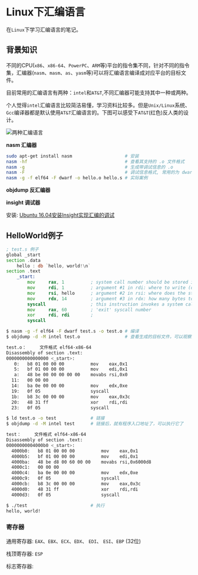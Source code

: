 # Linux下汇编语言

在`Linux`下学习汇编语言的笔记。

## 背景知识

不同的CPU(`x86`、`x86-64`、`PowerPC`、`ARM`等)平台的指令集不同，针对不同的指令集，汇编器(`nasm`、`masm`、`as`、`yasm`等)可以将汇编语言编译成对应平台的目标文件。

目前常用的汇编语言有两种：`intel`和`AT&T`,不同汇编器可能支持其中一种或两种。

个人觉得`intel`汇编语言比较简洁易懂，学习资料比较多。但是`Unix/Linux`系统、`Gcc`编译器都是默认使用`AT&T`汇编语言的。下图可以感受下`AT&T`(红色)反人类的设计。

![两种汇编语言](https://img.codekissyoung.com/2019/09/25/09a2e2be380cfdc18c491524529acbf7.png)

**nasm 汇编器**

```bash
sudo apt-get install nasm                    # 安装
nasm -hf                                     # 查看其支持的 .o 文件格式
nasm -g                                      # 生成带调试信息的 .o
nasm -F                                      # 调试信息格式, 常用的为 dwarf , stabs 已经过时了
nasm -g -f elf64 -F dwarf -o hello.o hello.s # 实际案例
```

**objdump 反汇编器** 


**insight 调试器**

安装: [Ubuntu 16.04安装Insight实现汇编的调试](https://www.cnblogs.com/EasonJim/p/7235972.html)


## HelloWorld例子

```asm
; test.s 例子
global _start
section .data
    hello : db `hello, world!\n`
section .text
    _start:
        mov     rax, 1          ; system call number should be stored in rax
        mov     rdi, 1          ; argument #1 in rdi: where to write (descriptor)?
        mov     rsi, hello      ; argument #2 in rsi: where does the string start?
        mov     rdx, 14         ; argument #3 in rdx: how many bytes to write?
        syscall                 ; this instruction invokes a system call
        mov     rax, 60         ; 'exit' syscall number
        xor     rdi, rdi        ;   
        syscall
```

```bash
$ nasm -g -f elf64 -F dwarf test.s -o test.o # 编译
$ objdump -d -M intel test.o                 # 查看生成的目标文件，可以观察到，没有给程序的入口分配地址

test.o：     文件格式 elf64-x86-64
Disassembly of section .text:
0000000000000000 <_start>:
   0:	b8 01 00 00 00       	mov    eax,0x1
   5:	bf 01 00 00 00       	mov    edi,0x1
   a:	48 be 00 00 00 00 00 	movabs rsi,0x0
  11:	00 00 00 
  14:	ba 0e 00 00 00       	mov    edx,0xe
  19:	0f 05                	syscall 
  1b:	b8 3c 00 00 00       	mov    eax,0x3c
  20:	48 31 ff             	xor    rdi,rdi
  23:	0f 05                	syscall 
```

```bash
$ ld test.o -o test             # 链接
$ objdump -d -M intel test      # 链接后，就有程序入口地址了，可以执行它了

test：     文件格式 elf64-x86-64
Disassembly of section .text:
00000000004000b0 <_start>:
  4000b0:	b8 01 00 00 00       	mov    eax,0x1
  4000b5:	bf 01 00 00 00       	mov    edi,0x1
  4000ba:	48 be d8 00 60 00 00 	movabs rsi,0x6000d8
  4000c1:	00 00 00 
  4000c4:	ba 0e 00 00 00       	mov    edx,0xe
  4000c9:	0f 05                	syscall 
  4000cb:	b8 3c 00 00 00       	mov    eax,0x3c
  4000d0:	48 31 ff             	xor    rdi,rdi
  4000d3:	0f 05                	syscall 

$ ./test                        # 执行
hello, world!
```

### 寄存器

通用寄存器: `EAX`、`EBX`、`ECX`、`EDX`、 `EDI`、 `ESI`、`EBP` (32位)

栈顶寄存器: `ESP`

标志寄存器: 
























